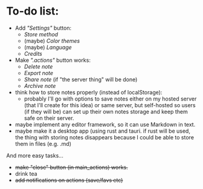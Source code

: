 # To-do list:
- Add _"Settings"_ button:
    - _Store method_
    - (maybe) _Color themes_
    - (maybe) _Language_
    - _Credits_
- Make _".actions"_ button works:
  - _Delete note_
  - _Export note_
  - _Share note_ (if "the server thing" will be done)
  - _Archive note_
- think how to store notes properly (instead of localStorage):
  - probably I'll go with options to save notes either on my hosted server (that I'll create for this idea) or same server, but self-hosted so users (if they will be) can set up their own notes storage and keep them safe on their server.
- maybe implement any editor framework, so it can use Markdown in text.
- maybe make it a desktop app (using rust and tauri. if rust will be used, the thing with storing notes disappears because I could be able to store them in files (e.g. .md)

And more easy tasks...

- ~~make "close" button (in main_actions) works.~~
- drink tea
- ~~add notifications on actions (save/favs etc)~~